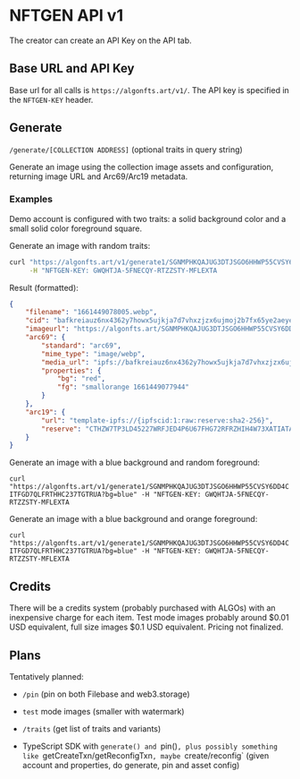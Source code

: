 # NFTGEN API v1

The creator can create an API Key on the API tab.

## Base URL and API Key

Base url for all calls is `https://algonfts.art/v1/`.
The API key is specified in the `NFTGEN-KEY` header.

## Generate

`/generate/[COLLECTION ADDRESS]` (optional traits in query string)

Generate an image using the collection image assets and configuration, returning image URL and Arc69/Arc19 metadata.

### Examples

Demo account is configured with two traits: a solid background color and a small solid color foreground square.

Generate an image with random traits:

```sh
curl "https://algonfts.art/v1/generate1/SGNMPHKQAJUG3DTJSGO6HHWP55CVSY6DD4CITFGD7QLFRTHHC237TGTRUA" \
     -H "NFTGEN-KEY: GWQHTJA-5FNECQY-RTZZSTY-MFLEXTA
```

Result (formatted):

```json
{
    "filename": "1661449078005.webp",
    "cid": "bafkreiauz6nx4362y7howx5ujkja7d7vhxzjzx6ujmoj2b7fx65ye2aeye",
    "imageurl": "https://algonfts.art/SGNMPHKQAJUG3DTJSGO6HHWP55CVSY6DD4CITFGD7QLFRTHHC237TGTRUA/1/1661449078005.webp",
    "arc69": {
        "standard": "arc69",
        "mime_type": "image/webp",
        "media_url": "ipfs://bafkreiauz6nx4362y7howx5ujkja7d7vhxzjzx6ujmoj2b7fx65ye2aeye",
        "properties": {
            "bg": "red",
            "fg": "smallorange 1661449077944"
        }
    },
    "arc19": {
        "url": "template-ipfs://{ipfscid:1:raw:reserve:sha2-256}",
        "reserve": "CTHZW7TP3LD45227WRFJED4P6U67FHG72RFRZHIH4W73XATIATAZZBNCXM"
    }
}
```

Generate an image with a blue background and random foreground:

`curl "https://algonfts.art/v1/generate1/SGNMPHKQAJUG3DTJSGO6HHWP55CVSY6DD4CITFGD7QLFRTHHC237TGTRUA?bg=blue" -H "NFTGEN-KEY: GWQHTJA-5FNECQY-RTZZSTY-MFLEXTA`

Generate an image with a blue background and orange foreground:

`curl "https://algonfts.art/v1/generate1/SGNMPHKQAJUG3DTJSGO6HHWP55CVSY6DD4CITFGD7QLFRTHHC237TGTRUA?bg=blue" -H "NFTGEN-KEY: GWQHTJA-5FNECQY-RTZZSTY-MFLEXTA`

## Credits

There will be a credits system (probably purchased with ALGOs) with an inexpensive charge for each item. Test mode images probably around $0.01 USD equivalent, full size images $0.1 USD equivalent. Pricing not finalized.

## Plans

Tentatively planned: 

* `/pin` (pin on both Filebase and web3.storage)

* `test` mode images (smaller with watermark)

* `/traits` (get list of traits and variants)

* TypeScript SDK with `generate() and `pin()`, plus possibly something like `getCreateTxn/getReconfigTxn`,
  maybe `create/reconfig` (given account and properties, do generate, pin and asset config)


